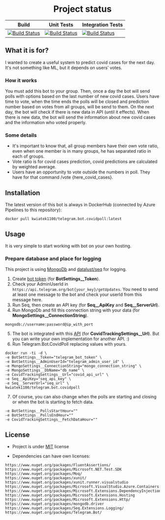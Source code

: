 <div align="center">

# Project status

|Build|Unit Tests|Integration Tests|
|------|-------|-------|
|[![Build Status](https://dev.azure.com/bartlomiejkwiatkowski00/Telegram.Bot.CovidPoll/_apis/build/status/Build%20and%20tests?branchName=main&stageName=Build&jobName=Execute%20build%20and%20push%20to%20DockerHub)](https://dev.azure.com/bartlomiejkwiatkowski00/Telegram.Bot.CovidPoll/_build/latest?definitionId=13&branchName=main)|[![Build Status](https://dev.azure.com/bartlomiejkwiatkowski00/Telegram.Bot.CovidPoll/_apis/build/status/Build%20and%20tests?branchName=main&stageName=Unit%20tests&jobName=Execute%20XUnit%20tests)](https://dev.azure.com/bartlomiejkwiatkowski00/Telegram.Bot.CovidPoll/_build/latest?definitionId=13&branchName=main)|[![Build Status](https://dev.azure.com/bartlomiejkwiatkowski00/Telegram.Bot.CovidPoll/_apis/build/status/Build%20and%20tests?branchName=main&stageName=Integration%20tests&jobName=Execute%20integration%20tests)](https://dev.azure.com/bartlomiejkwiatkowski00/Telegram.Bot.CovidPoll/_build/latest?definitionId=13&branchName=main)|

</div>

## What it is for?
I wanted to create a useful system to predict covid cases for the next day. It's not something like ML, but it depends on users’ votes.

### How it works
You must add this bot to your group. Then, once a day the bot will send polls with options based on the last number of new covid cases. Users have time to vote, when the time ends the polls will be closed and prediction number based on votes from all groups, will be send to them. On the next day, the bot will check if there is new data in API (until it effects). When there is new data, the bot will send the information about new covid cases and the information who voted properly.

### Some details
* It's important to know that, all group members have their own vote ratio, even when one member is in many groups, he has separated ratio in each of groups.
* Vote ratio is for covid cases prediction, covid predictions are calculated by weighted average.
* Users have an opportunity to vote outside the numbers in poll. They have for that command /vote {here_covid_cases}.

## Installation
The latest version of this bot is always in DockerHub (connected by Azure Pipelines to this repository):
```
docker pull kwiatek1100/telegram.bot.covidpoll:latest
```

## Usage
It is very simple to start working with bot on your own hosting.

### Prepare database and place for logging
This project is using [MongoDb](https://hub.docker.com/_/mongo) and [datalust/seq](https://hub.docker.com/r/datalust/seq) for logging.

1. Create [bot token](https://core.telegram.org/bots#3-how-do-i-create-a-bot) (for **BotSettings__Token**).
2. Check your AdminUserId in ```https://api.telegram.org/bot{your_key}/getUpdates```. You need to send at least one message to the bot and check your userId from this message here.
2. Run Seq, then create an API key (for **Seq__ApiKey** and **Seq__ServerUrl**).
3. Run MongoDb and fill this connection string with your data (for **MongoSettings__ConnectionString**).
```
mongodb://username:password@ip_with_port
```
5. The bot is integrated with this [API]() (for **CovidTrackingSettings__Url**). But you can write your own implementation for another API. :)
6. Run Telegram.Bot.CovidPoll replacing values with yours.



```
docker run -ti -d \
-e BotSettings__Token="telegram_bot_token" \
-e BotSettings__AdminUserId="telegram_admin_user_id" \
-e MongoSettings__ConnectionString="mongo_connection_string" \
-e MongoSettings__DbName="db_name" \
-e CovidTrackingSettings__Url="covid_api_url" \
-e Seq__ApiKey="seq_api_key" \
-e Seq__ServerUrl="seq_url" \
kwiatek1100/telegram.bot.covidpoll
```
7. Of course, you can also change when the polls are starting and closing or when the bot is starting to fetch data.
```
-e BotSettings__PollsStartHour=""
-e BotSettings__PollsEndHour=""
-e CovidTrackingSettings__FetchDataHour=""
```

## License
* Project is under [MIT](https://github.com/bartlomiejkwiatkowski/Telegram.Bot.CovidPoll/blob/main/LICENSE) license

* Dependencies can have own licenses:
```
https://www.nuget.org/packages/FluentAssertions/
https://www.nuget.org/packages/Microsoft.NET.Test.SDK
https://www.nuget.org/packages/Moq/
https://www.nuget.org/packages/xunit/
https://www.nuget.org/packages/xunit.runner.visualstudio
https://www.nuget.org/packages/Microsoft.VisualStudio.Azure.Containers.Tools.Targets/
https://www.nuget.org/packages/Microsoft.Extensions.DependencyInjection/
https://www.nuget.org/packages/Microsoft.Extensions.Hosting
https://www.nuget.org/packages/Microsoft.Extensions.Http/
https://www.nuget.org/packages/mongodb.driver
https://www.nuget.org/packages/Seq.Extensions.Logging/
https://www.nuget.org/packages/Telegram.Bot/
```
